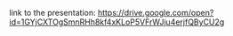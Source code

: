 link to the presentation:
https://drive.google.com/open?id=1GYjCXTOgSmnRHh8kf4xKLoP5VFrWJju4erjfQByCU2g
